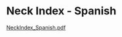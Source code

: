 # Neck Index - Spanish

[NeckIndex_Spanish.pdf](Neck%20Index%20-%20Spanish%20e528dc9b5e2b41aa8202f530c83a567b/NeckIndex_Spanish.pdf)